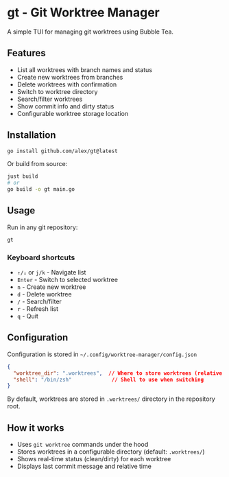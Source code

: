 # gt - Git Worktree Manager

A simple TUI for managing git worktrees using Bubble Tea.

## Features

- List all worktrees with branch names and status
- Create new worktrees from branches
- Delete worktrees with confirmation
- Switch to worktree directory
- Search/filter worktrees
- Show commit info and dirty status
- Configurable worktree storage location

## Installation

```bash
go install github.com/alex/gt@latest
```

Or build from source:

```bash
just build
# or
go build -o gt main.go
```

## Usage

Run in any git repository:

```bash
gt
```

### Keyboard shortcuts

- `↑/↓` or `j/k` - Navigate list
- `Enter` - Switch to selected worktree
- `n` - Create new worktree
- `d` - Delete worktree
- `/` - Search/filter
- `r` - Refresh list
- `q` - Quit

## Configuration

Configuration is stored in `~/.config/worktree-manager/config.json`

```json
{
  "worktree_dir": ".worktrees",  // Where to store worktrees (relative or absolute)
  "shell": "/bin/zsh"             // Shell to use when switching
}
```

By default, worktrees are stored in `.worktrees/` directory in the repository root.

## How it works

- Uses `git worktree` commands under the hood
- Stores worktrees in a configurable directory (default: `.worktrees/`)
- Shows real-time status (clean/dirty) for each worktree
- Displays last commit message and relative time